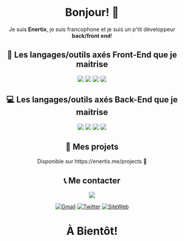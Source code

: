 <h1 align="center">Bonjour! 👋</h1>
<p align="center">
  Je suis <b>Enertix</b>, je suis francophone et je suis un p'tit développeur <strong>back/front end</strong>!
</p>
<h2 align="center">🎨 Les langages/outils axés Front-End que je maitrise</h2>
<p align="center">
  <img src="https://img.shields.io/badge/html5%20-%23E34F26.svg?&style=for-the-badge&logo=html5&logoColor=white"/>
  <img src="https://img.shields.io/badge/css3%20-%231572B6.svg?&style=for-the-badge&logo=css3&logoColor=white"/>
  <img src="https://img.shields.io/badge/javascript%20-%23323330.svg?&style=for-the-badge&logo=javascript&logoColor=%23F7DF1E"/>
  <img src="https://img.shields.io/badge/bootstrap%20-%23563D7C.svg?&style=for-the-badge&logo=bootstrap&logoColor=white"/>
</p>
<h2 align="center">💻 Les langages/outils axés Back-End que je maitrise</h2>
<p align="center">
  <img src="https://img.shields.io/badge/node.js%20-%2343853D.svg?&style=for-the-badge&logo=node.js&logoColor=white"/> 
  <img src="https://img.shields.io/badge/express.js%20-%23404d59.svg?&style=for-the-badge"/>
  <img src="https://img.shields.io/badge/nginx%20-%23009639.svg?&style=for-the-badge&logo=nginx&logoColor=white"/>
  <img src ="https://img.shields.io/badge/sqlite-%2307405e.svg?&style=for-the-badge&logo=sqlite&logoColor=white"/>
</p>

<div align="center">
<h2 align="center">📖 Mes projets</h2>
Disponible sur https://enertix.me/projects 🧡

<h2>📞 Me contacter</h2>

<img src="https://img.shields.io/badge/@Enertix%234665%20-%237289DA.svg?&style=for-the-badge&logo=discord&logoColor=white"/>

[![Gmail](https://img.shields.io/badge/-GMAIL-D14836?style=for-the-badge&logo=gmail&logoColor=white)](mailto:enertix.pro@gmail.com)
[![Twitter](https://img.shields.io/badge/-Enertix%20-1DA1F2?&style=for-the-badge&logo=Twitter&logoColor=white)](https://twitter.com/enertix/)
[![SiteWeb](https://img.shields.io/static/v1?&label=Site&message=ENERTIX.ME&color=blue?&style=for-the-badge&logo=internetexplorer)](https://enertix.me)

# À Bientôt!
